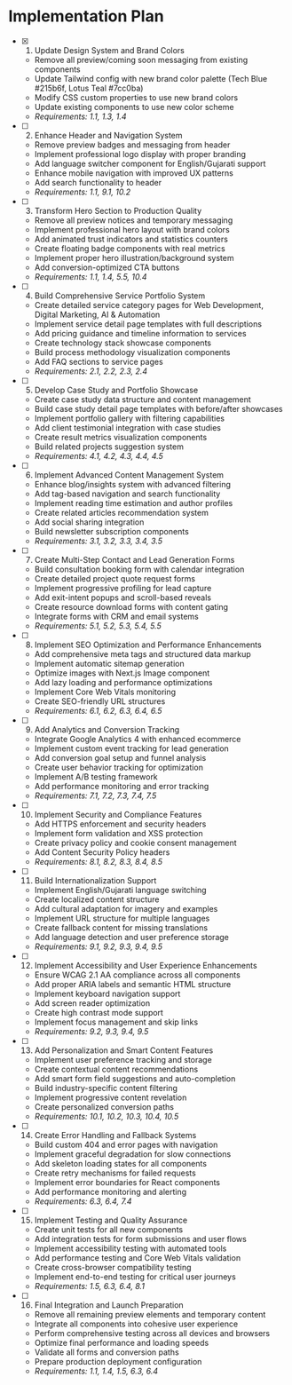 # Implementation Plan

- [x] 1. Update Design System and Brand Colors
  - Remove all preview/coming soon messaging from existing components
  - Update Tailwind config with new brand color palette (Tech Blue #215b6f, Lotus Teal #7cc0ba)
  - Modify CSS custom properties to use new brand colors
  - Update existing components to use new color scheme
  - _Requirements: 1.1, 1.3, 1.4_

- [ ] 2. Enhance Header and Navigation System
  - Remove preview badges and messaging from header
  - Implement professional logo display with proper branding
  - Add language switcher component for English/Gujarati support
  - Enhance mobile navigation with improved UX patterns
  - Add search functionality to header
  - _Requirements: 1.1, 9.1, 10.2_

- [ ] 3. Transform Hero Section to Production Quality
  - Remove all preview notices and temporary messaging
  - Implement professional hero layout with brand colors
  - Add animated trust indicators and statistics counters
  - Create floating badge components with real metrics
  - Implement proper hero illustration/background system
  - Add conversion-optimized CTA buttons
  - _Requirements: 1.1, 1.4, 5.5, 10.4_

- [ ] 4. Build Comprehensive Service Portfolio System
  - Create detailed service category pages for Web Development, Digital Marketing, AI & Automation
  - Implement service detail page templates with full descriptions
  - Add pricing guidance and timeline information to services
  - Create technology stack showcase components
  - Build process methodology visualization components
  - Add FAQ sections to service pages
  - _Requirements: 2.1, 2.2, 2.3, 2.4_

- [ ] 5. Develop Case Study and Portfolio Showcase
  - Create case study data structure and content management
  - Build case study detail page templates with before/after showcases
  - Implement portfolio gallery with filtering capabilities
  - Add client testimonial integration with case studies
  - Create result metrics visualization components
  - Build related projects suggestion system
  - _Requirements: 4.1, 4.2, 4.3, 4.4, 4.5_

- [ ] 6. Implement Advanced Content Management System
  - Enhance blog/insights system with advanced filtering
  - Add tag-based navigation and search functionality
  - Implement reading time estimation and author profiles
  - Create related articles recommendation system
  - Add social sharing integration
  - Build newsletter subscription components
  - _Requirements: 3.1, 3.2, 3.3, 3.4, 3.5_

- [ ] 7. Create Multi-Step Contact and Lead Generation Forms
  - Build consultation booking form with calendar integration
  - Create detailed project quote request forms
  - Implement progressive profiling for lead capture
  - Add exit-intent popups and scroll-based reveals
  - Create resource download forms with content gating
  - Integrate forms with CRM and email systems
  - _Requirements: 5.1, 5.2, 5.3, 5.4, 5.5_

- [ ] 8. Implement SEO Optimization and Performance Enhancements
  - Add comprehensive meta tags and structured data markup
  - Implement automatic sitemap generation
  - Optimize images with Next.js Image component
  - Add lazy loading and performance optimizations
  - Implement Core Web Vitals monitoring
  - Create SEO-friendly URL structures
  - _Requirements: 6.1, 6.2, 6.3, 6.4, 6.5_

- [ ] 9. Add Analytics and Conversion Tracking
  - Integrate Google Analytics 4 with enhanced ecommerce
  - Implement custom event tracking for lead generation
  - Add conversion goal setup and funnel analysis
  - Create user behavior tracking for optimization
  - Implement A/B testing framework
  - Add performance monitoring and error tracking
  - _Requirements: 7.1, 7.2, 7.3, 7.4, 7.5_

- [ ] 10. Implement Security and Compliance Features
  - Add HTTPS enforcement and security headers
  - Implement form validation and XSS protection
  - Create privacy policy and cookie consent management
  - Add Content Security Policy headers
  - _Requirements: 8.1, 8.2, 8.3, 8.4, 8.5_

- [ ] 11. Build Internationalization Support
  - Implement English/Gujarati language switching
  - Create localized content structure
  - Add cultural adaptation for imagery and examples
  - Implement URL structure for multiple languages
  - Create fallback content for missing translations
  - Add language detection and user preference storage
  - _Requirements: 9.1, 9.2, 9.3, 9.4, 9.5_

- [ ] 12. Implement Accessibility and User Experience Enhancements
  - Ensure WCAG 2.1 AA compliance across all components
  - Add proper ARIA labels and semantic HTML structure
  - Implement keyboard navigation support
  - Add screen reader optimization
  - Create high contrast mode support
  - Implement focus management and skip links
  - _Requirements: 9.2, 9.3, 9.4, 9.5_

- [ ] 13. Add Personalization and Smart Content Features
  - Implement user preference tracking and storage
  - Create contextual content recommendations
  - Add smart form field suggestions and auto-completion
  - Build industry-specific content filtering
  - Implement progressive content revelation
  - Create personalized conversion paths
  - _Requirements: 10.1, 10.2, 10.3, 10.4, 10.5_

- [ ] 14. Create Error Handling and Fallback Systems
  - Build custom 404 and error pages with navigation
  - Implement graceful degradation for slow connections
  - Add skeleton loading states for all components
  - Create retry mechanisms for failed requests
  - Implement error boundaries for React components
  - Add performance monitoring and alerting
  - _Requirements: 6.3, 6.4, 7.4_

- [ ] 15. Implement Testing and Quality Assurance
  - Create unit tests for all new components
  - Add integration tests for form submissions and user flows
  - Implement accessibility testing with automated tools
  - Add performance testing and Core Web Vitals validation
  - Create cross-browser compatibility testing
  - Implement end-to-end testing for critical user journeys
  - _Requirements: 1.5, 6.3, 6.4, 8.1_

- [ ] 16. Final Integration and Launch Preparation
  - Remove all remaining preview elements and temporary content
  - Integrate all components into cohesive user experience
  - Perform comprehensive testing across all devices and browsers
  - Optimize final performance and loading speeds
  - Validate all forms and conversion paths
  - Prepare production deployment configuration
  - _Requirements: 1.1, 1.4, 1.5, 6.3, 6.4_